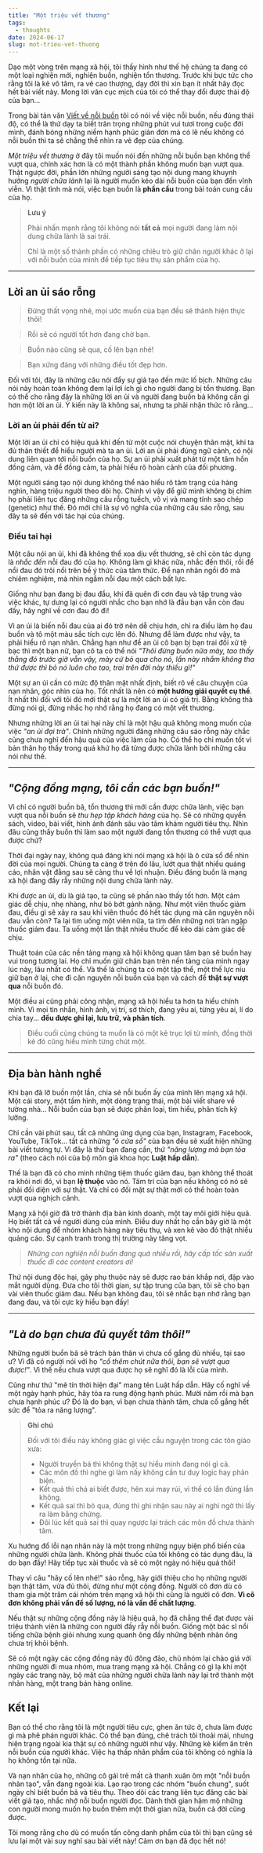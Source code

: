 ```yaml
---
title: "Một triệu vết thương"
tags:
  - thoughts
date: 2024-06-17
slug: mot-trieu-vet-thuong
---
```

Dạo một vòng trên mạng xã hội, tôi thấy hình như thế hệ chúng ta đang có một loại nghiện mới, nghiện buồn, nghiện tổn thương.
Trước khi bực tức cho rằng tôi là kẻ vô tâm, ra vẻ cao thượng, dạy đời thì xin bạn ít nhất hãy đọc hết bài viết này.
Mong lời văn cục mịch của tôi có thể thay đổi được thái độ của bạn...

Trong bài tản văn [Viết về nỗi buồn](/viet-ve-noi-buon) tôi có nói về việc nỗi buồn, nếu đúng thái độ, có thể là thứ dạy ta biết trân trọng những phút vui tươi trong cuộc đời mình, đánh bóng những niềm hạnh phúc giản đơn mà có lẽ nếu không có nỗi buồn thì ta sẽ chẳng thể nhìn ra vẻ đẹp của chúng.

_Một triệu vết thương_ ở đây tôi muốn nói đến những nỗi buồn bạn không thể vượt qua, chính xác hơn là có một thành phần không muốn bạn vượt qua.
Thật ngược đời, phần lớn những người sáng tạo nội dung mang khuynh hướng _người chữa lành_ lại là người muốn kéo dài nỗi buồn của bạn đến vĩnh viễn.
Vì thật tình mà nói, việc bạn buồn là **phần cầu** trong bài toán cung cầu của họ.

> **Lưu ý**
>
> Phải nhấn mạnh rằng tôi không nói **tất cả** mọi người đang làm nội dung chữa lành là sai trái.
>
> Chỉ là một số thành phần có những chiêu trò giữ chân người khác ở lại với nỗi buồn của mình để tiếp tục tiêu thụ sản phẩm của họ.</dd></dl>

---

## Lời an ủi sáo rỗng

> Đừng thất vọng nhé, mọi ước muốn của bạn đều sẽ thành hiện thực thôi!

> Rồi sẽ có người tốt hơn đang chờ bạn.

> Buồn nào cũng sẽ qua, cố lên bạn nhé!

> Bạn xứng đáng với những điều tốt đẹp hơn.

Đối với tôi, đây là những câu nói đẩy sự giả tạo đến mức lố bịch.
Những câu nói này hoàn toàn không đem lại lợi ích gì cho người đang bị tổn thương.
Bạn có thể cho rằng đây là những lời an ủi và người đang buồn bả không cần gì hơn một lời an ủi.
Ý kiến này là không sai, nhưng ta phải nhận thức rõ rằng...

### Lời an ủi phải đến từ ai?

Một lời an ủi chỉ có hiệu quả khi đến từ một cuộc nói chuyện thân mật, khi ta đủ thân thiết để hiểu người mà ta an ủi.
Lời an ủi phải đúng ngữ cảnh, có nội dung liên quan tới nỗi buồn của họ.
Sự an ủi phải xuất phát từ một tâm hồn đồng cảm, và để đồng cảm, ta phải hiểu rõ hoàn cảnh của đối phương.

Một người sáng tạo nội dung không thể nào hiểu rõ tâm trạng của hàng nghìn, hàng triệu người theo dõi họ.
Chính vì vậy để giữ mình không bị chìm họ phải liên tục đăng những câu rỗng tuếch, vô vị và mang tính sao chép (genetic) như thế.
Đó mới chỉ là sự vô nghĩa của những câu sáo rỗng, sau đây ta sẽ đến với tác hại của chúng.

### Điều tai hại

Một câu nói an ủi, khi đã không thể xoa dịu vết thương, sẽ chỉ còn tác dụng là _nhắc đến_ nỗi đau đó của họ.
Không làm gì khác nữa, nhắc đến thôi, rồi để nổi đau đó trôi nổi trên bề ý thức của tâm thức.
Để nạn nhân ngồi đó mà chiêm nghiệm, mà nhìn ngắm nỗi đau một cách bất lực.

Giống như bạn đang bị đau đầu, khi đã quên đi cơn đau và tập trung vào việc khác, tự dưng lại có người nhắc cho bạn nhớ là đầu bạn vẫn còn đau đấy, hãy nghĩ về cơn đau đó đi!

Vì an ủi là biến nỗi đau của ai đó trở nên dễ chịu hơn, chỉ ra điều làm họ đau buồn và tô một màu sắc tích cực lên đó.
Nhưng để làm được như vậy, ta phải hiểu rõ nạn nhân.
Chẳng hạn như để an ủi cô bạn bị bạn trai đối xử tệ bạc thì một bạn nữ, bạn cô ta có thể nói _"Thôi đừng buồn nữa mày, tao thấy thằng đó trước giờ vẫn vậy, mày cứ bỏ qua cho nó, lần này nhắm không tha thứ được thì bỏ nó luôn cho tao, trai trên đời này thiếu gì!"_

Một sự an ủi cần có mức độ thân mật nhất định, biết rõ về câu chuyện của nạn nhân, góc nhìn của họ.
Tốt nhất là nên có **một hướng giải quyết cụ thể**.
Ít nhất thì đối với tôi đó mới thật sự là một lời an ủi có giá trị.
Bằng không thà đừng nói gì, đừng nhắc họ nhớ rằng họ đang có một vết thương.

Nhưng những lời an ủi tai hại này chỉ là một hậu quả không mong muốn của việc _"an ủi đại trà"_.
Chính những người đăng những câu sáo rỗng này chắc cũng chưa nghĩ đến hậu quả của việc làm của họ.
Có thể họ chỉ muốn tốt vì bản thân họ thấy trong quá khứ họ đã từng được chữa lành bởi những câu nói như thế.

---

## _"Cộng đồng mạng, tôi cần các bạn buồn!"_

Vì chỉ có người buồn bã, tổn thương thì mới cần được chữa lành, việc bạn vượt qua nỗi buồn sẽ _thu hẹp tập khách hàng_ của họ.
Sẽ có những quyển sách, video, bài viết, hình ảnh đánh sâu vào tâm khảm người tiêu thụ.
Nhìn đâu cũng thấy buồn thì làm sao một người đang tổn thương có thể vượt qua được chứ?

Thời đại ngày nay, không quá đáng khi nói mạng xã hội là ô cửa sổ để nhìn đời của mọi người.
Chúng ta càng ở trên đó lâu, lướt qua thật nhiều quảng cáo, nhân vật đằng sau sẽ càng thu về lợi nhuận.
Điều đáng buồn là mạng xã hội đang đầy rẫy những nội dung chữa lành này.

Khi được an ủi, dù là giả tạo, ta cũng sẽ phần nào thấy tốt hơn.
Một cảm giác dễ chịu, nhẹ nhàng, như bỏ bớt gánh nặng.
Như một viên thuốc giảm đau, điều gì sẽ xảy ra sau khi viên thuốc đó hết tác dụng mà căn nguyên nỗi đau vẫn còn?
Ta lại tìm uống một viên nữa, ta tìm đến những nơi tràn ngập thuốc giảm đau.
Ta uống một lần thật nhiều thuốc để kéo dài cảm giác dễ chịu.

Thuật toán của các nền tảng mạng xã hội không quan tâm bạn sẽ buồn hay vui trong tương lai.
Họ chỉ muốn giữ chân bạn trên nền tảng của mình ngay lúc này, lâu nhất có thể.
Và thế là chúng ta có một tập thể, một thế lực níu giữ bạn ở lại, che đi căn nguyên nỗi buồn của bạn và cách để **thật sự vượt qua** nỗi buồn đó.

Một điều ai cũng phải công nhận, mạng xã hội hiểu ta hơn ta hiểu chính mình.
Vì mọi tin nhắn, hình ảnh, vị trí, sở thích, đang yêu ai, từng yêu ai, lí do chia tay... **đều được ghi lại, lưu trữ, và phân tích**.

> Điều cuối cùng chúng ta muốn là có một kẻ trục lợi từ mình, đồng thời kẻ đó cũng hiểu mình từng chút một.

---

## Địa bàn hành nghề

Khi bạn đã lỡ buồn một lần, chia sẻ nỗi buồn ấy của mình lên mạng xã hội.
Một cái story, một tấm hình, một dòng trạng thái, một bài viết share về tường nhà...
Nỗi buồn của bạn sẽ được phân loại, tìm hiểu, phân tích kỹ lưỡng.

Chỉ cần vài phút sau, tất cả những ứng dụng của bạn, Instagram, Facebook, YouTube, TikTok... tất cả những _"ô cửa sổ"_ của bạn đều sẽ xuất hiện những bài viết tương tự.
Vì đây là thứ bạn đang cần, thứ _"năng lượng mà bạn tỏa ra"_ (theo cách nói của bộ môn giả khoa học **Luật hấp dẫn**).

Thế là bạn đã có cho mình những tiệm thuốc giảm đau, bạn không thể thoát ra khỏi nơi đó, vì bạn **lệ thuộc** vào nó.
Tâm trí của bạn nếu không có nó sẽ phải đối diện với sự thật.
Và chỉ có đối mặt sự thật mới có thể hoàn toàn vượt qua nghịch cảnh.

Mạng xã hội giờ đã trở thành địa bàn kinh doanh, một tay môi giới hiệu quả.
Họ biết tất cả về người dùng của mình.
Điều duy nhất họ cần bây giờ là một kho nội dung để nhóm khách hàng này tiêu thụ, và xen kẽ vào đó thật nhiều quảng cáo.
Sự cạnh tranh trong thị trường này tăng vọt.

> _Những con nghiện nỗi buồn đang quá nhiều rồi, hãy cấp tốc sản xuất thuốc đi các content creators ơi!_

Thứ nội dung độc hại, gây phụ thuộc này sẽ được rao bán khắp nơi, đập vào mắt người dùng.
Đưa cho tôi thời gian, sự tập trung của bạn, tôi sẽ cho bạn vài viên thuốc giảm đau.
Nếu bạn không đau, tôi sẽ nhắc bạn nhớ rằng bạn đang đau, và tôi cực kỳ hiểu bạn đấy!

---

## _"Là do bạn chưa đủ quyết tâm thôi!"_

Những người buồn bã sẽ trách bản thân vì chưa cố gắng đủ nhiều, tại sao ư?
Vì đã có người nói với họ _"cố thêm chút nữa thôi, bạn sẽ vượt qua được!"_.
Vì thế nếu chưa vượt qua được họ sẽ nghĩ đó là lỗi của mình.

Cũng như thứ "mê tín thời hiện đại" mang tên Luật hấp dẫn.
Hãy cố nghĩ về một ngày hạnh phúc, hãy tỏa ra rung động hạnh phúc.
Mười năm rồi mà bạn chưa hạnh phúc ư?
Đó là do bạn, vì bạn chưa thành tâm, chưa cố gắng hết sức để "tỏa ra năng lượng".

> **Ghi chú**
>
> Đối với tôi điều này không giác gì việc cầu nguyện trong các tôn giáo xưa:
>
> * Người truyền bá thì không thật sự hiểu mình đang nói gì cả.
> * Các môn đồ thì nghe gì làm nấy không cần tư duy logic hay phản biện.
> * Kết quả thì chả ai biết được, hên xui may rủi, vì thế có lần đúng lần không.
> * Kết quả sai thì bỏ qua, đúng thì ghi nhận sau này ai nghi ngờ thì lấy ra làm bằng chứng.
> * Đôi lúc kết quả sai thì quay ngược lại trách các môn đồ chưa thành tâm.

Xu hướng đổ lỗi nạn nhân này là một trong những ngụy biện phổ biến của những người chữa lành.
Không phải thuốc của tôi không có tác dụng đâu, là do bạn đấy!
Hãy tiếp tục xài thuốc và sẽ có một ngày nó hiệu quả thôi!

Thay vì câu "hãy cố lên nhé!" sáo rỗng, hãy giới thiệu cho họ những người bạn thật tâm, vừa đủ thôi, đừng như một cộng đồng.
Người cô đơn dù có tham gia một trăm cái nhóm trên mạng xã hội thì cũng là người cô đơn.
**Vì cô đơn không phải vấn đề số lượng, nó là vấn đề chất lượng**.

Nếu thật sự những cộng đồng này là hiệu quả, họ đã chẳng thể đạt được vài triệu thành viên là những con người đầy rẫy nỗi buồn.
Giống một bác sĩ nổi tiếng chữa bệnh giỏi nhưng xung quanh ông đầy những bệnh nhân ông chưa trị khỏi bệnh.

Sẽ có một ngày các cộng đồng này đủ đông đảo, chủ nhóm lại chào giá với những người đi mua nhóm, mua trang mạng xã hội.
Chẳng có gì lạ khi một ngày các trang này, bộ mặt của những người chữa lành này lại trở thành một nhãn hàng, một trang bán hàng online.

## Kết lại

Bạn có thể cho rằng tôi là một người tiêu cực, ghen ăn tức ở, chưa làm được gì mà phê phán người khác.
Có thể bạn đúng, chê trách tôi thoải mái, nhưng hiện trạng ngoài kia thật sự có những người như vậy.
Những kẻ kiếm ăn trên nỗi buồn của người khác.
Việc hạ thấp nhân phẩm của tôi không có nghĩa là họ không tồn tại nữa.

Và nạn nhân của họ, những cô gái trẻ mất cả thanh xuân ôm một "nỗi buồn nhân tạo", vẫn đang ngoài kia.
Lạo rạo trong các nhóm "buồn chung", suốt ngày chỉ biết buồn bã và tiêu thụ.
Theo dõi các trang liên tục đăng các bài viết giả tạo, nhắc nhớ nỗi buồn người đọc.
Dành thời gian hâm mộ những con người mong muốn họ buồn thêm một thời gian nữa, buồn cả đời cũng được.

Tôi mong rằng cho dù có muốn tấn công danh phẩm của tôi thì bạn cũng sẽ lưu lại một vài suy nghĩ sau bài viết này! Cảm ơn bạn đã đọc hết nó!
